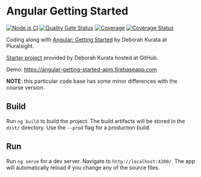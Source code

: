 # Angular Getting Started

[![Node.js CI][nodejs-ci-badge]][nodejs-ci]
[![Quality Gate Status][quality-gate-badge]][quality-gate]
[![Coverage][coverage-status-badge]][coverage-status]
[![Coverage Status][coveralls-badge]][coveralls]

Coding along with [Angular: Getting Started][angular-course] by Deborah Kurata at Pluralsight.

[Starter project][starter-project] provided by Deborah Kurata hosted at GitHub.

Demo: <https://angular-getting-started-apm.firebaseapp.com>

**NOTE**: this particular code base has some minor differences with the course version.

## Build

Run `ng build` to build the project. The build artifacts will be stored in the `dist/` directory. Use the `--prod` flag for a production build.

## Run

Run `ng serve` for a dev server. Navigate to `http://localhost:4200/`. The app will automatically reload if you change any of the source files.

[angular-course]: https://www.pluralsight.com/courses/angular-2-getting-started-update
[starter-project]: https://github.com/DeborahK/Angular-GettingStarted
[nodejs-ci]: https://github.com/feliperomero3/Angular-GettingStarted/actions?query=workflow%3A%22Angular-GettingStarted%20CI%22
[nodejs-ci-badge]: https://github.com/feliperomero3/Angular-GettingStarted/workflows/Angular-GettingStarted%20CI/badge.svg
[coveralls]: https://coveralls.io/github/feliperomero3/Angular-GettingStarted?branch=master
[coveralls-badge]: https://coveralls.io/repos/github/feliperomero3/Angular-GettingStarted/badge.svg?branch=master
[quality-gate-badge]: https://sonarcloud.io/api/project_badges/measure?project=feliperomero3_Angular-GettingStarted&metric=alert_status
[quality-gate]: https://sonarcloud.io/dashboard?id=feliperomero3_Angular-GettingStarted
[coverage-status-badge]: https://sonarcloud.io/api/project_badges/measure?project=feliperomero3_Angular-GettingStarted&metric=coverage
[coverage-status]: https://sonarcloud.io/dashboard?id=feliperomero3_Angular-GettingStarted
